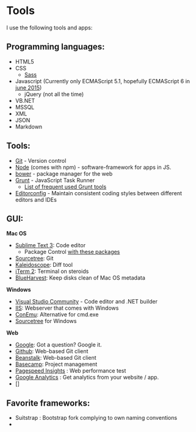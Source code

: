 # Tools

I use the following tools and apps:

## Programming languages:
* HTML5
* CSS
  * [Sass](http://sass-lang.com/)
* Javascript (Currently only ECMAScript 5.1, hopefully ECMAScript 6 in [june 2015](https://github.com/lukehoban/es6features))
  * jQuery (not all the time)
* VB.NET
* MSSQL
* XML
* JSON
* Markdown

## Tools:
* [Git](https://git-scm.com/) - Version control
* [Node](http://nodejs.org) (comes with npm) - software-framework for apps in JS.
* [bower](http://bower.io/) - package manager for the web
* [Grunt](http://gruntjs.com/) - JavaScript Task Runner
  * [List of frequent used Grunt tools](https://github.com/vanhoofmaarten/HowICode/blob/master/grunt-tools.json)
* [Editorconfig](http://editorconfig.org/) - Maintain consistent coding styles between different editors and IDEs

## GUI:
**Mac OS**
* [Sublime Text 3](http://www.sublimetext.com/3): Code editor
  * Package Control [with these packages](https://github.com/vanhoofmaarten/HowICode/blob/master/sublime-package-control-settings.json)
* [Sourcetree](https://www.sourcetreeapp.com/): Git
* [Kaleidoscope](http://www.kaleidoscopeapp.com/): Diff tool
* [iTerm 2](https://www.iterm2.com/): Terminal on steroids
* [BlueHarvest](http://zeroonetwenty.com/blueharvest): Keep disks clean of Mac OS metadata

**Windows**
* [Visual Studio Community](https://www.visualstudio.com/) - Code editor and .NET builder
* [IIS](https://www.iis.net/): Webserver that comes with Windows
* [ConEmu](https://www.sourcetreeapp.com/): Alternative for cmd.exe
* [Sourcetree](https://www.sourcetreeapp.com/) for Windows

**Web**
* [Google](http://google.com): Got a question? Google it.
* [Github](/): Web-based Git client
* [Beanstalk](beanstalkapp.com): Web-based Git client
* [Basecamp](http://basecamp.com/): Project management
* [Pagespeed Insights](https://developers.google.com/speed/pagespeed/insights/) : Web performance test
* [Google Analytics](http://www.google.be/intl/nl/analytics/) : Get analytics from your website / app.
* []



## Favorite frameworks:
* Suitstrap : Bootstrap fork complying to own naming conventions
*
